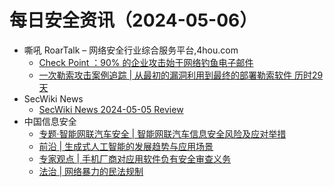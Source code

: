 # 每日安全资讯（2024-05-06）

- 嘶吼 RoarTalk – 网络安全行业综合服务平台,4hou.com
  - [Check Point ：90% 的企业攻击始于网络钓鱼电子邮件](https://www.4hou.com/posts/poEV)
  - [一次勒索攻击案例追踪 | 从最初的漏洞利用到最终的部署勒索软件 历时29天](https://www.4hou.com/posts/lkzM)
- SecWiki News
  - [SecWiki News 2024-05-05 Review](http://www.sec-wiki.com/?2024-05-05)
- 中国信息安全
  - [专题·智能网联汽车安全 | 智能网联汽车信息安全风险及应对举措](https://mp.weixin.qq.com/s?__biz=MzA5MzE5MDAzOA==&mid=2664212252&idx=1&sn=89999d32ddc5e21f3e9efc84127f91d3&chksm=8b59a5e5bc2e2cf3dd1acb31c7ed9f3274733e0cc3040fde9a475e177ab1fea34c96a0bc5f7a&scene=58&subscene=0#rd)
  - [前沿 | 生成式人工智能的发展趋势与应用场景](https://mp.weixin.qq.com/s?__biz=MzA5MzE5MDAzOA==&mid=2664212252&idx=2&sn=791dba61245c710b5d17f244ad564439&chksm=8b59a5e5bc2e2cf33188a1c98b203586596c39326906b582ac2083ca0bdd4b869a4ea0584224&scene=58&subscene=0#rd)
  - [专家观点 | 手机厂商对应用软件负有安全审查义务](https://mp.weixin.qq.com/s?__biz=MzA5MzE5MDAzOA==&mid=2664212252&idx=3&sn=58c308067b29ad30c0f9cfd9fb948e95&chksm=8b59a5e5bc2e2cf37d3986d653d52315d4065b79508bc80d6dab2520c1a8e603728dbe6a83e8&scene=58&subscene=0#rd)
  - [法治 | 网络暴力的民法规制](https://mp.weixin.qq.com/s?__biz=MzA5MzE5MDAzOA==&mid=2664212252&idx=4&sn=38d5b6e493d35e985580c5d4cfcdc28f&chksm=8b59a5e5bc2e2cf3794626249994c76906885a8cca6a64d9b2ab4aa07904a03acea9ebcc6450&scene=58&subscene=0#rd)
